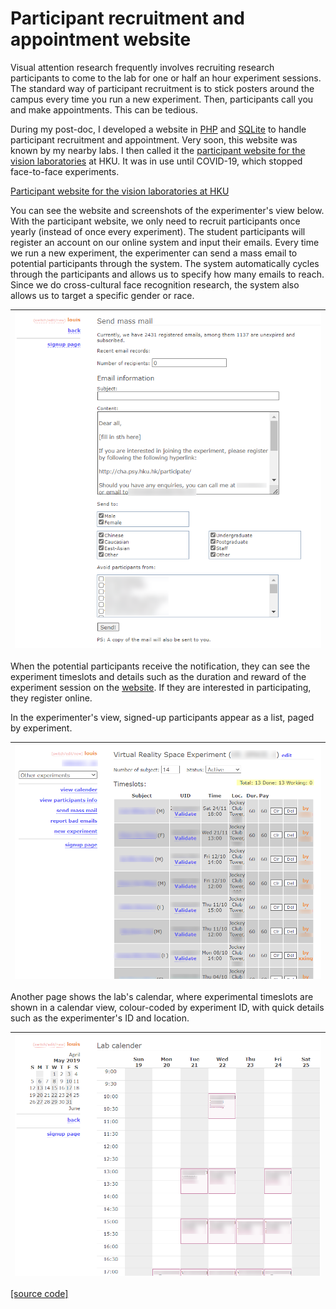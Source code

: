 # Participant recruitment and appointment website

Visual attention research frequently involves recruiting research participants to come to the lab for one or half an hour experiment sessions. The standard way of participant recruitment is to stick posters around the campus every time you run a new experiment. Then, participants call you and make appointments. This can be tedious.

During my post-doc, I developed a website in [PHP](https://www.php.net/) and [SQLite](https://www.sqlite.org/index.html) to handle participant recruitment and appointment. Very soon, this website was known by my nearby labs. I then called it the [participant website for the vision laboratories](http://cha.psy.hku.hk/participate/) at HKU. It was in use until COVID-19, which stopped face-to-face experiments.

[Participant website for the vision laboratories at HKU](http://cha.psy.hku.hk/participate/)

You can see the website and screenshots of the experimenter's view below. With the participant website, we only need to recruit participants once yearly (instead of once every experiment). The student participants will register an account on our online system and input their emails. Every time we run a new experiment, the experimenter can send a mass email to potential participants through the system. The system automatically cycles through the participants and allows us to specify how many emails to reach. Since we do cross-cultural face recognition research, the system also allows us to target a specific gender or race.



|<img src="img/massmail_page.png" width='500' />|
|--|

When the potential participants receive the notification, they can see the experiment timeslots and details such as the duration and reward of the experiment session on the [website](http://cha.psy.hku.hk/participate/). If they are interested in participating, they register online.

In the experimenter's view, signed-up participants appear as a list, paged by experiment.



|<img src="img/expt_page.png" width='500' />|
|--|

Another page shows the lab's calendar, where experimental timeslots are shown in a calendar view, colour-coded by experiment ID, with quick details such as the experimenter's ID and location.



|<img src="img/calendar_page.png" width='500' />|
|--|

[[source code]](source)